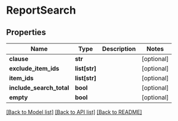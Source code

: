 # ReportSearch

## Properties
Name | Type | Description | Notes
------------ | ------------- | ------------- | -------------
**clause** | **str** |  | [optional] 
**exclude_item_ids** | **list[str]** |  | [optional] 
**item_ids** | **list[str]** |  | [optional] 
**include_search_total** | **bool** |  | [optional] 
**empty** | **bool** |  | [optional] 

[[Back to Model list]](../README.md#documentation-for-models) [[Back to API list]](../README.md#documentation-for-api-endpoints) [[Back to README]](../README.md)

